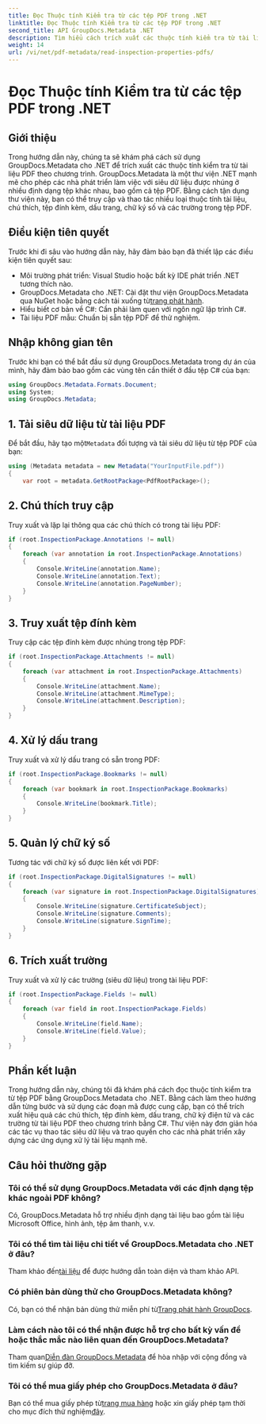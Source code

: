 ```yaml
---
title: Đọc Thuộc tính Kiểm tra từ các tệp PDF trong .NET
linktitle: Đọc Thuộc tính Kiểm tra từ các tệp PDF trong .NET
second_title: API GroupDocs.Metadata .NET
description: Tìm hiểu cách trích xuất các thuộc tính kiểm tra từ tài liệu PDF bằng GroupDocs.Metadata cho .NET. Khám phá các chú thích, tệp đính kèm và hơn thế nữa.
weight: 14
url: /vi/net/pdf-metadata/read-inspection-properties-pdfs/
---
```


# Đọc Thuộc tính Kiểm tra từ các tệp PDF trong .NET

## Giới thiệu
Trong hướng dẫn này, chúng ta sẽ khám phá cách sử dụng GroupDocs.Metadata cho .NET để trích xuất các thuộc tính kiểm tra từ tài liệu PDF theo chương trình. GroupDocs.Metadata là một thư viện .NET mạnh mẽ cho phép các nhà phát triển làm việc với siêu dữ liệu được nhúng ở nhiều định dạng tệp khác nhau, bao gồm cả tệp PDF. Bằng cách tận dụng thư viện này, bạn có thể truy cập và thao tác nhiều loại thuộc tính tài liệu, chú thích, tệp đính kèm, dấu trang, chữ ký số và các trường trong tệp PDF.
## Điều kiện tiên quyết
Trước khi đi sâu vào hướng dẫn này, hãy đảm bảo bạn đã thiết lập các điều kiện tiên quyết sau:
- Môi trường phát triển: Visual Studio hoặc bất kỳ IDE phát triển .NET tương thích nào.
-  GroupDocs.Metadata cho .NET: Cài đặt thư viện GroupDocs.Metadata qua NuGet hoặc bằng cách tải xuống từ[trang phát hành](https://releases.groupdocs.com/metadata/net/).
- Hiểu biết cơ bản về C#: Cần phải làm quen với ngôn ngữ lập trình C#.
- Tài liệu PDF mẫu: Chuẩn bị sẵn tệp PDF để thử nghiệm.

## Nhập không gian tên
Trước khi bạn có thể bắt đầu sử dụng GroupDocs.Metadata trong dự án của mình, hãy đảm bảo bao gồm các vùng tên cần thiết ở đầu tệp C# của bạn:
```csharp
using GroupDocs.Metadata.Formats.Document;
using System;
using GroupDocs.Metadata;
```
## 1. Tải siêu dữ liệu từ tài liệu PDF
 Để bắt đầu, hãy tạo một`Metadata` đối tượng và tải siêu dữ liệu từ tệp PDF của bạn:
```csharp
using (Metadata metadata = new Metadata("YourInputFile.pdf"))
{
    var root = metadata.GetRootPackage<PdfRootPackage>();
```
## 2. Chú thích truy cập
Truy xuất và lặp lại thông qua các chú thích có trong tài liệu PDF:
```csharp
if (root.InspectionPackage.Annotations != null)
{
    foreach (var annotation in root.InspectionPackage.Annotations)
    {
        Console.WriteLine(annotation.Name);
        Console.WriteLine(annotation.Text);
        Console.WriteLine(annotation.PageNumber);
    }
}
```
## 3. Truy xuất tệp đính kèm
Truy cập các tệp đính kèm được nhúng trong tệp PDF:
```csharp
if (root.InspectionPackage.Attachments != null)
{
    foreach (var attachment in root.InspectionPackage.Attachments)
    {
        Console.WriteLine(attachment.Name);
        Console.WriteLine(attachment.MimeType);
        Console.WriteLine(attachment.Description);
    }
}
```
## 4. Xử lý dấu trang
Truy xuất và xử lý dấu trang có sẵn trong PDF:
```csharp
if (root.InspectionPackage.Bookmarks != null)
{
    foreach (var bookmark in root.InspectionPackage.Bookmarks)
    {
        Console.WriteLine(bookmark.Title);
    }
}
```
## 5. Quản lý chữ ký số
Tương tác với chữ ký số được liên kết với PDF:
```csharp
if (root.InspectionPackage.DigitalSignatures != null)
{
    foreach (var signature in root.InspectionPackage.DigitalSignatures)
    {
        Console.WriteLine(signature.CertificateSubject);
        Console.WriteLine(signature.Comments);
        Console.WriteLine(signature.SignTime);
    }
}
```
## 6. Trích xuất trường
Truy xuất và xử lý các trường (siêu dữ liệu) trong tài liệu PDF:
```csharp
if (root.InspectionPackage.Fields != null)
{
    foreach (var field in root.InspectionPackage.Fields)
    {
        Console.WriteLine(field.Name);
        Console.WriteLine(field.Value);
    }
}
```

## Phần kết luận
Trong hướng dẫn này, chúng tôi đã khám phá cách đọc thuộc tính kiểm tra từ tệp PDF bằng GroupDocs.Metadata cho .NET. Bằng cách làm theo hướng dẫn từng bước và sử dụng các đoạn mã được cung cấp, bạn có thể trích xuất hiệu quả các chú thích, tệp đính kèm, dấu trang, chữ ký điện tử và các trường từ tài liệu PDF theo chương trình bằng C#. Thư viện này đơn giản hóa các tác vụ thao tác siêu dữ liệu và trao quyền cho các nhà phát triển xây dựng các ứng dụng xử lý tài liệu mạnh mẽ.

## Câu hỏi thường gặp
### Tôi có thể sử dụng GroupDocs.Metadata với các định dạng tệp khác ngoài PDF không?
Có, GroupDocs.Metadata hỗ trợ nhiều định dạng tài liệu bao gồm tài liệu Microsoft Office, hình ảnh, tệp âm thanh, v.v.
### Tôi có thể tìm tài liệu chi tiết về GroupDocs.Metadata cho .NET ở đâu?
 Tham khảo đến[tài liệu](https://tutorials.groupdocs.com/metadata/net/) để được hướng dẫn toàn diện và tham khảo API.
### Có phiên bản dùng thử cho GroupDocs.Metadata không?
 Có, bạn có thể nhận bản dùng thử miễn phí từ[Trang phát hành GroupDocs](https://releases.groupdocs.com/).
### Làm cách nào tôi có thể nhận được hỗ trợ cho bất kỳ vấn đề hoặc thắc mắc nào liên quan đến GroupDocs.Metadata?
 Tham quan[Diễn đàn GroupDocs.Metadata](https://forum.groupdocs.com/c/metadata/14) để hòa nhập với cộng đồng và tìm kiếm sự giúp đỡ.
### Tôi có thể mua giấy phép cho GroupDocs.Metadata ở đâu?
Bạn có thể mua giấy phép từ[trang mua hàng](https://purchase.groupdocs.com/buy) hoặc xin giấy phép tạm thời cho mục đích thử nghiệm[đây](https://purchase.groupdocs.com/temporary-license/).